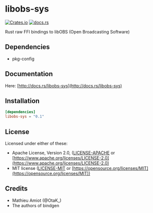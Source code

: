 # libobs-sys

[![Crates.io](https://img.shields.io/crates/v/libobs-sys.svg)](https://crates.io/crates/libobs-sys)
[![docs.rs](https://docs.rs/libobs-sys/badge.svg)](https://docs.rs/libobs-sys)

Rust raw FFI bindings to libOBS (Open Broadcasting Software)

## Dependencies

- pkg-config

## Documentation

Here: [http://docs.rs/libobs-sys](http://docs.rs/libobs-sys)

## Installation

```toml
[dependencies]
libobs-sys = "0.1"
```

## License

Licensed under either of these:

* Apache License, Version 2.0, ([LICENSE-APACHE](LICENSE-APACHE) or
   [https://www.apache.org/licenses/LICENSE-2.0](https://www.apache.org/licenses/LICENSE-2.0)
* MIT license ([LICENSE-MIT](LICENSE-MIT) or
   [https://opensource.org/licenses/MIT](https://opensource.org/licenses/MIT))


## Credits

- Mathieu Amiot (@OtaK_)
- The authors of bindgen
